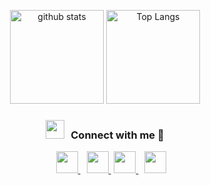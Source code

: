 <html>
<body>

<!-- <div align="center">
	<h3 align="center">Hi there 👋</h3>
	<h4 align="center">just a freelance developer, see my <a href="https://github.com/ekkx" target="_blank">resume</a> for more</h4>
</div>

<p align="center">
	<a href="https://github.com/ekkx">
		<img  src="https://github.com/ekkx/ekkx/blob/main/assets/images/grid-snake.svg" alt="snake" />
	</a>
</p> -->

<p align="center"> 
	<img alt="github stats" height="150px" src="https://github-readme-stats.vercel.app/api?username=ekkx&count_private=true&include_all_commits=true&show_icons=true&rank_icon=github&theme=swift" />
	<img alt="Top Langs" height="150px" src="https://streak-stats.demolab.com/?user=ekkx&theme=swift" />
</p>
	
<h3 align="center" > <img src="https://media.giphy.com/media/iY8CRBdQXODJSCERIr/giphy.gif" width="30" height="30" style="margin-right: 10px;">Connect with me 🤝 </h3>

<p align="center">

 <div align="center"  class="icons-social" style="margin-left: 10px;">
        <a style="margin-left: 10px;" target="_blank" href="https://github.com/ekkx">
		<img src="https://img.icons8.com/doodle/40/000000/github--v1.png" width="35px">
	 </a>
	 <a style="margin-left: 10px;" target="_blank" href="https://discord.com/users/343966734203617283">
		<img src="https://img.icons8.com/doodle/48/discord--v2.png" width="35px">
	 </a>
	 <a style="margin-left: 5px;" target="_blank" href="mailto:nikola.desuga@gmail.com">
		<img src="https://img.icons8.com/doodle/48/gmail-new.png" width="35px">
	 </a>
	 <a style="margin-left: 10px;"  target="_blank" href="https://jp.quora.com/">
		<img src="https://img.icons8.com/doodle/48/quora--v1.png" width="35px">
	 </a>
<!-- 	<a style="margin-left: 10px;" target="_blank" href="https://stackoverflow.com/users/12053852/saurabh-chavan?tab=profile">
		<img src="https://img.icons8.com/external-tal-revivo-color-tal-revivo/40/000000/external-stack-overflow-is-a-question-and-answer-site-for-professional-logo-color-tal-revivo.png">
	 </a> -->
<!--         <a style="margin-left: 10px;" target="_blank" href="https://instagram.com/">
		<img src="https://img.icons8.com/doodle/40/000000/instagram-new--v2.png">
	 </a> -->
<!-- 	<a style="margin-left: 10px;" target="_blank" href="https://twitter.com/">
		<img src="https://img.icons8.com/doodle/1x/twitter-squared--v2.png" >
	 </a> -->
<!-- 	<a style="margin-left: 10px;" target="_blank" href="https://www.youtube.com/">
		<img src="https://img.icons8.com/doodle/1x/youtube--v2.png" >
	 </a> -->
      </div>

</p>
	
<!-- <p align="center"> 
	<img src="https://github-profile-trophy.vercel.app/?username=ekkx&theme=onedark&column=7" />
</p> -->

<!-- [![trophy](https://github-profile-trophy.vercel.app/?username=ekkx&theme=onedark&column=7
)](https://github.com/ryo-ma/github-profile-trophy) -->


<!-- -----
Credits: [qvco](https://github.com/qvco) -->
